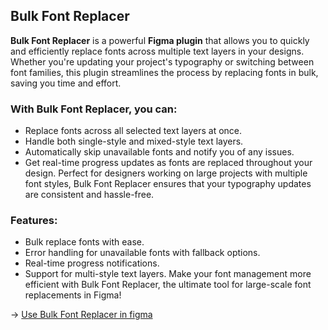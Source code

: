 ## Bulk Font Replacer

**Bulk Font Replacer** is a powerful **Figma plugin** that allows you to quickly and efficiently replace fonts across multiple text layers in your designs. Whether you're updating your project's typography or switching between font families, this plugin streamlines the process by replacing fonts in bulk, saving you time and effort.

### With Bulk Font Replacer, you can:

- Replace fonts across all selected text layers at once.
- Handle both single-style and mixed-style text layers.
- Automatically skip unavailable fonts and notify you of any issues.
- Get real-time progress updates as fonts are replaced throughout your design.
  Perfect for designers working on large projects with multiple font styles, Bulk Font Replacer ensures that your typography updates are consistent and hassle-free.

### Features:

- Bulk replace fonts with ease.
- Error handling for unavailable fonts with fallback options.
- Real-time progress notifications.
- Support for multi-style text layers.
  Make your font management more efficient with Bulk Font Replacer, the ultimate tool for large-scale font replacements in Figma!

-> [Use Bulk Font Replacer in figma](https://www.figma.com/community/plugin/1406204255843371488/bulk-font-replacer)
